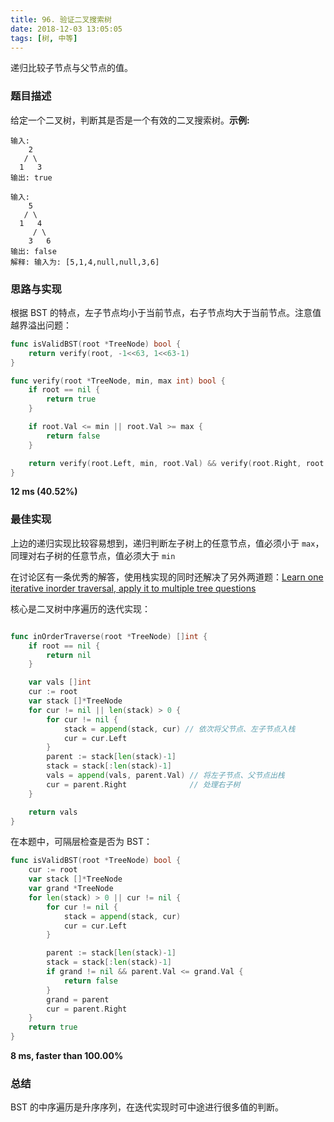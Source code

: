 ```yaml
---
title: 96. 验证二叉搜索树
date: 2018-12-03 13:05:05
tags: [树, 中等]
---
```


递归比较子节点与父节点的值。

<!-- more -->

### 题目描述

给定一个二叉树，判断其是否是一个有效的二叉搜索树。**示例:**

```
输入:
    2
   / \
  1   3
输出: true

输入:
    5
   / \
  1   4
     / \
    3   6
输出: false
解释: 输入为: [5,1,4,null,null,3,6]
```



### 思路与实现

根据 BST 的特点，左子节点均小于当前节点，右子节点均大于当前节点。注意值越界溢出问题：

```go
func isValidBST(root *TreeNode) bool {
	return verify(root, -1<<63, 1<<63-1)
}

func verify(root *TreeNode, min, max int) bool {
	if root == nil {
		return true
	}

	if root.Val <= min || root.Val >= max {
		return false
	}

	return verify(root.Left, min, root.Val) && verify(root.Right, root.Val, max)
}
```

**12 ms (40.52%)**



### 最佳实现

上边的递归实现比较容易想到，递归判断左子树上的任意节点，值必须小于 `max`，同理对右子树的任意节点，值必须大于 `min`

在讨论区有一条优秀的解答，使用栈实现的同时还解决了另外两道题：[Learn one iterative inorder traversal, apply it to multiple tree questions](https://leetcode.com/problems/validate-binary-search-tree/discuss/32112/Learn-one-iterative-inorder-traversal-apply-it-to-multiple-tree-questions-(Java-Solution))

核心是二叉树中序遍历的迭代实现： 

```go

func inOrderTraverse(root *TreeNode) []int {
	if root == nil {
		return nil
	}

	var vals []int
	cur := root
	var stack []*TreeNode
	for cur != nil || len(stack) > 0 {
		for cur != nil {
			stack = append(stack, cur) // 依次将父节点、左子节点入栈
			cur = cur.Left
		}
		parent := stack[len(stack)-1]
		stack = stack[:len(stack)-1]
		vals = append(vals, parent.Val) // 将左子节点、父节点出栈
		cur = parent.Right              // 处理右子树
	}

	return vals
}
```



在本题中，可隔层检查是否为 BST：

```go
func isValidBST(root *TreeNode) bool {
	cur := root
	var stack []*TreeNode
	var grand *TreeNode
	for len(stack) > 0 || cur != nil {
		for cur != nil {
			stack = append(stack, cur)
			cur = cur.Left
		}

		parent := stack[len(stack)-1]
		stack = stack[:len(stack)-1]
		if grand != nil && parent.Val <= grand.Val {
			return false
		}
		grand = parent
		cur = parent.Right
	}
	return true
}
```

**8 ms, faster than 100.00%**



### 总结

BST 的中序遍历是升序序列，在迭代实现时可中途进行很多值的判断。